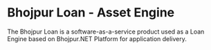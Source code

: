 # Bhojpur Loan - Asset Engine
The Bhojpur Loan is a software-as-a-service product used as a Loan Engine based on Bhojpur.NET Platform for application delivery.
